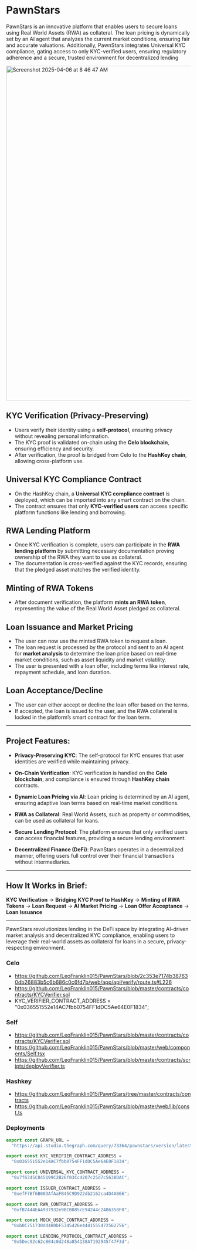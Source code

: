 # PawnStars


PawnStars is an innovative platform that enables users to secure loans using Real World Assets (RWA) as collateral. The loan pricing is dynamically set by an AI agent that analyzes the current market conditions, ensuring fair and accurate valuations. Additionally, PawnStars integrates Universal KYC compliance, gating access to only KYC-verified users, ensuring regulatory adherence and a secure, trusted environment for decentralized lending


<img width="913" alt="Screenshot 2025-04-06 at 8 46 47 AM" src="https://github.com/user-attachments/assets/fa5f8dcf-5036-4891-80e4-7b4c70b781e5" />

## **KYC Verification (Privacy-Preserving)**
   - Users verify their identity using a **self-protocol**, ensuring privacy without revealing personal information.
   - The KYC proof is validated on-chain using the **Celo blockchain**, ensuring efficiency and security.
   - After verification, the proof is bridged from Celo to the **HashKey chain**, allowing cross-platform use.

## **Universal KYC Compliance Contract**
   - On the HashKey chain, a **Universal KYC compliance contract** is deployed, which can be imported into any smart contract on the chain.
   - The contract ensures that only **KYC-verified users** can access specific platform functions like lending and borrowing.

## **RWA Lending Platform**
   - Once KYC verification is complete, users can participate in the **RWA lending platform** by submitting necessary documentation proving ownership of the RWA they want to use as collateral.
   - The documentation is cross-verified against the KYC records, ensuring that the pledged asset matches the verified identity.

## **Minting of RWA Tokens**
   - After document verification, the platform **mints an RWA token**, representing the value of the Real World Asset pledged as collateral.

## **Loan Issuance and Market Pricing**
   - The user can now use the minted RWA token to request a loan.
   - The loan request is processed by the protocol and sent to an AI agent for **market analysis** to determine the loan price based on real-time market conditions, such as asset liquidity and market volatility.
   - The user is presented with a loan offer, including terms like interest rate, repayment schedule, and loan duration.

## **Loan Acceptance/Decline**
   - The user can either accept or decline the loan offer based on the terms.
   - If accepted, the loan is issued to the user, and the RWA collateral is locked in the platform’s smart contract for the loan term.

---

## **Project Features:**

- **Privacy-Preserving KYC**: The self-protocol for KYC ensures that user identities are verified while maintaining privacy.
  
- **On-Chain Verification**: KYC verification is handled on the **Celo blockchain**, and compliance is ensured through **HashKey chain** contracts.

- **Dynamic Loan Pricing via AI**: Loan pricing is determined by an AI agent, ensuring adaptive loan terms based on real-time market conditions.

- **RWA as Collateral**: Real World Assets, such as property or commodities, can be used as collateral for loans.

- **Secure Lending Protocol**: The platform ensures that only verified users can access financial features, providing a secure lending environment.

- **Decentralized Finance (DeFi)**: PawnStars operates in a decentralized manner, offering users full control over their financial transactions without intermediaries.

---

## **How It Works in Brief:**
**KYC Verification** → **Bridging KYC Proof to HashKey** → **Minting of RWA Tokens** → **Loan Request** → **AI Market Pricing** → **Loan Offer Acceptance** → **Loan Issuance**

---

PawnStars revolutionizes lending in the DeFi space by integrating AI-driven market analysis and decentralized KYC compliance, enabling users to leverage their real-world assets as collateral for loans in a secure, privacy-respecting environment.




### Celo
- https://github.com/LeoFranklin015/PawnStars/blob/2c353e7174b387630db26883b5c6b686c0c6fd7b/web/app/api/verify/route.ts#L226
- https://github.com/LeoFranklin015/PawnStars/blob/master/contracts/contracts/KYCVerifier.sol
- KYC_VERIFIER_CONTRACT_ADDRESS =
  "0x036551552e14AC7fbb0754FF1dDC5Ae64E0F1834";


### Self
- https://github.com/LeoFranklin015/PawnStars/blob/master/contracts/contracts/KYCVerifier.sol
- https://github.com/LeoFranklin015/PawnStars/blob/master/web/components/Self.tsx
- https://github.com/LeoFranklin015/PawnStars/blob/master/contracts/scripts/deployVerifier.ts


### Hashkey

- https://github.com/LeoFranklin015/PawnStars/tree/master/contracts/contracts
- https://github.com/LeoFranklin015/PawnStars/blob/master/web/lib/const.ts


### Deployments
```ts
export const GRAPH_URL =
  "https://api.studio.thegraph.com/query/73364/pawnstars/version/latest";

export const KYC_VERIFIER_CONTRACT_ADDRESS =
  "0x036551552e14AC7fbb0754FF1dDC5Ae64E0F1834";

export const UNIVERSAL_KYC_CONTRACT_ADDRESS =
  "0x7f6345C845199C2B26f03Cc4207c25d7c5638DAC";

export const ISSUER_CONTRACT_ADDRESS =
  "0xefF7Bf6B003AfAaFB45C9D922db2162ca4D4A866";

export const RWA_CONTRACT_ADDRESS =
  "0xfB7444EA4937932e9BCB085cE94244c2486358F0";

export const MOCK_USDC_CONTRACT_ADDRESS =
  "0xb0C751730dd4B0bF5345426e4441555472562756";

export const LENDING_PROTOCOL_CONTRACT_ADDRESS =
  "0x5Dec92c62c804c0d248a854138A7192945f47F3d";

```




